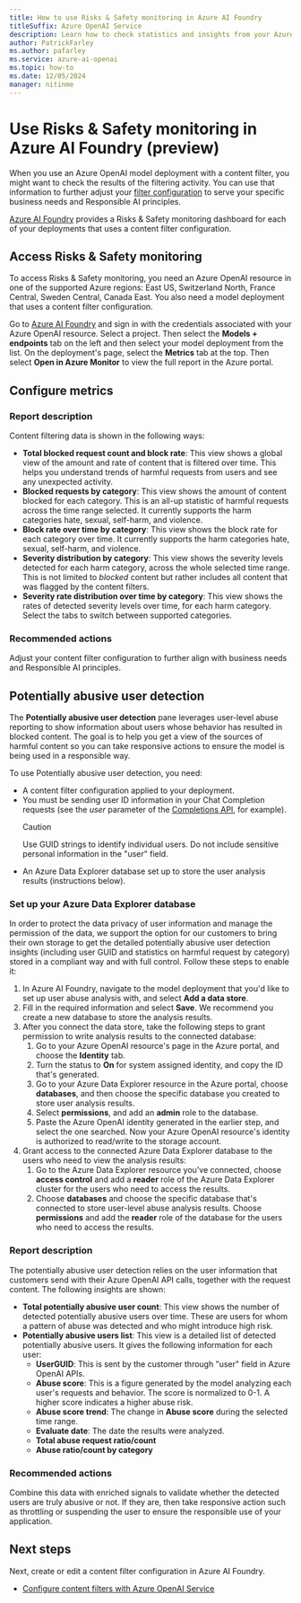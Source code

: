 ```yaml
---
title: How to use Risks & Safety monitoring in Azure AI Foundry
titleSuffix: Azure OpenAI Service
description: Learn how to check statistics and insights from your Azure OpenAI content filtering activity.
author: PatrickFarley 
ms.author: pafarley 
ms.service: azure-ai-openai
ms.topic: how-to
ms.date: 12/05/2024
manager: nitinme
---
```


# Use Risks & Safety monitoring in Azure AI Foundry (preview) 

When you use an Azure OpenAI model deployment with a content filter, you might want to check the results of the filtering activity. You can use that information to further adjust your [filter configuration](/azure/ai-services/openai/how-to/content-filters) to serve your specific business needs and Responsible AI principles.  

[Azure AI Foundry](https://ai.azure.com/) provides a Risks & Safety monitoring dashboard for each of your deployments that uses a content filter configuration.

## Access Risks & Safety monitoring

To access Risks & Safety monitoring, you need an Azure OpenAI resource in one of the supported Azure regions: East US, Switzerland North, France Central, Sweden Central, Canada East. You also need a model deployment that uses a content filter configuration.

Go to [Azure AI Foundry](https://ai.azure.com/) and sign in with the credentials associated with your Azure OpenAI resource. Select a project. Then select the **Models + endpoints** tab on the left and then select your model deployment from the list. On the deployment's page, select the **Metrics** tab at the top. Then select **Open in Azure Monitor** to view the full report in the Azure portal.

## Configure metrics   

### Report description

Content filtering data is shown in the following ways:
- **Total blocked request count and block rate**: This view shows a global view of the amount and rate of content that is filtered over time. This helps you understand trends of harmful requests from users and see any unexpected activity.
- **Blocked requests by category**: This view shows the amount of content blocked for each category. This is an all-up statistic of harmful requests across the time range selected. It currently supports the harm categories hate, sexual, self-harm, and violence.
- **Block rate over time by category**: This view shows the block rate for each category over time. It currently supports the harm categories hate, sexual, self-harm, and violence.
- **Severity distribution by category**: This view shows the severity levels detected for each harm category, across the whole selected time range. This is not limited to _blocked_ content but rather includes all content that was flagged by the content filters.
- **Severity rate distribution over time by category**: This view shows the rates of detected severity levels over time, for each harm category. Select the tabs to switch between supported categories.

<!--
:::image type="content" source="../media/how-to/content-detection.png" alt-text="Screenshot of the content detection pane in the Risks & Safety monitoring page." lightbox="../media/how-to/content-detection.png":::
-->

### Recommended actions

Adjust your content filter configuration to further align with business needs and Responsible AI principles.

## Potentially abusive user detection   

The **Potentially abusive user detection** pane leverages user-level abuse reporting to show information about users whose behavior has resulted in blocked content. The goal is to help you get a view of the sources of harmful content so you can take responsive actions to ensure the model is being used in a responsible way. 


To use Potentially abusive user detection, you need:
- A content filter configuration applied to your deployment.
- You must be sending user ID information in your Chat Completion requests (see the _user_ parameter of the [Completions API](/azure/ai-services/openai/reference#completions), for example).
    > [!CAUTION]
    > Use GUID strings to identify individual users. Do not include sensitive personal information in the "user" field.
- An Azure Data Explorer database set up to store the user analysis results (instructions below).

### Set up your Azure Data Explorer database

In order to protect the data privacy of user information and manage the permission of the data, we support the option for our customers to bring their own storage to get the detailed potentially abusive user detection insights (including user GUID and statistics on harmful request by category) stored in a compliant way and with full control. Follow these steps to enable it:
1. In Azure AI Foundry, navigate to the model deployment that you'd like to set up user abuse analysis with, and select **Add a data store**. 
1. Fill in the required information and select **Save**. We recommend you create a new database to store the analysis results.
1. After you connect the data store, take the following steps to grant permission to write analysis results to the connected database:
    1. Go to your Azure OpenAI resource's page in the Azure portal, and choose the **Identity** tab.
    1. Turn the status to **On** for system assigned identity, and copy the ID that's generated. 
    1. Go to your Azure Data Explorer resource in the Azure portal, choose **databases**, and then choose the specific database you created to store user analysis results.
    1. Select **permissions**, and add an **admin** role to the database.  
    1. Paste the Azure OpenAI identity generated in the earlier step, and select the one searched. Now your Azure OpenAI resource's identity is authorized to read/write to the storage account.
1. Grant access to the connected Azure Data Explorer database to the users who need to view the analysis results:
    1. Go to the Azure Data Explorer resource you’ve connected, choose **access control** and add a **reader** role of the Azure Data Explorer cluster for the users who need to access the results. 
    1. Choose **databases** and choose the specific database that's connected to store user-level abuse analysis results. Choose **permissions** and add the **reader** role of the database for the users who need to access the results. 


### Report description 

The potentially abusive user detection relies on the user information that customers send with their Azure OpenAI API calls, together with the request content. The following insights are shown:
- **Total potentially abusive user count**: This view shows the number of detected potentially abusive users over time. These are users for whom a pattern of abuse was detected and who might introduce high risk.
 - **Potentially abusive users list**: This view is a detailed list of detected potentially abusive users. It gives the following information for each user: 
    - **UserGUID**: This is sent by the customer through "user" field in Azure OpenAI APIs.
    - **Abuse score**: This is a figure generated by the model analyzing each user's requests and behavior. The score is normalized to 0-1. A higher score indicates a higher abuse risk.  
    - **Abuse score trend**: The change in **Abuse score** during the selected time range.
    - **Evaluate date**: The date the results were analyzed.  
    - **Total abuse request ratio/count**
    - **Abuse ratio/count by category** 

<!--
:::image type="content" source="../media/how-to/potentially-abusive-user.png" alt-text="Screenshot of the Potentially abusive user detection pane in the Risks & Safety monitoring page." lightbox="../media/how-to/potentially-abusive-user.png":::
-->

### Recommended actions

Combine this data with enriched signals to validate whether the detected users are truly abusive or not. If they are, then take responsive action such as throttling or suspending the user to ensure the responsible use of your application.

## Next steps

Next, create or edit a content filter configuration in Azure AI Foundry.

- [Configure content filters with Azure OpenAI Service](/azure/ai-services/openai/how-to/content-filters)
